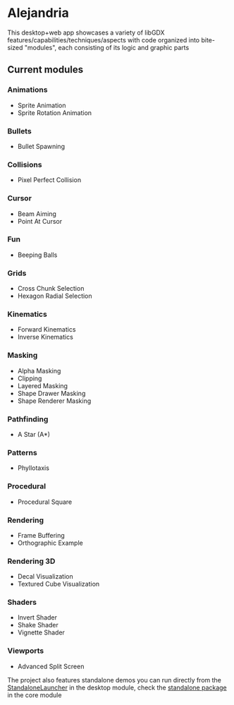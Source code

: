 # Alejandria

This desktop+web app showcases a variety of libGDX features/capabilities/techniques/aspects with code organized into bite-sized
"modules", each consisting of its logic and graphic parts

## Current modules

### Animations
- Sprite Animation
- Sprite Rotation Animation

### Bullets
- Bullet Spawning

### Collisions
- Pixel Perfect Collision

### Cursor
- Beam Aiming
- Point At Cursor

### Fun
- Beeping Balls

### Grids
- Cross Chunk Selection
- Hexagon Radial Selection

### Kinematics
- Forward Kinematics
- Inverse Kinematics

### Masking
- Alpha Masking
- Clipping
- Layered Masking
- Shape Drawer Masking
- Shape Renderer Masking

### Pathfinding
- A Star (A*)

### Patterns
- Phyllotaxis

### Procedural
- Procedural Square

### Rendering
- Frame Buffering
- Orthographic Example

### Rendering 3D
- Decal Visualization
- Textured Cube Visualization

### Shaders
- Invert Shader
- Shake Shader
- Vignette Shader

### Viewports
- Advanced Split Screen

The project also features standalone demos you can run directly from the 
[StandaloneLauncher](/desktop/src/com/epicness/alejandria/desktop/DesktopLauncher.java) in the desktop module, check the
[standalone package](/core/src/com/epicness/standalone) in the core module